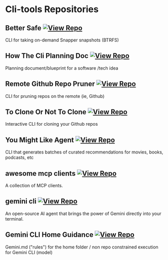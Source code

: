 # Cli-tools Repositories

## Better Safe [![View Repo](https://img.shields.io/badge/view-repo-green)](https://github.com/danielrosehill/Better-Safe)
CLI for taking on-demand Snapper snapshots (BTRFS)

## How The Cli Planning Doc [![View Repo](https://img.shields.io/badge/view-repo-green)](https://github.com/danielrosehill/How-The-CLI-Planning-Doc)
Planning document/blueprint for a software /tech idea

## Remote Github Repo Pruner [![View Repo](https://img.shields.io/badge/view-repo-green)](https://github.com/danielrosehill/Remote-Github-Repo-Pruner)
CLI for pruning repos on the remote (ie, Github)

## To Clone Or Not To Clone [![View Repo](https://img.shields.io/badge/view-repo-green)](https://github.com/danielrosehill/To-Clone-Or-Not-To-Clone)
Interactive CLI for cloning your Github repos

## You Might Like Agent [![View Repo](https://img.shields.io/badge/view-repo-green)](https://github.com/danielrosehill/You-Might-Like-Agent)
CLI that generates batches of curated recommendations for movies, books, podcasts, etc


## awesome mcp clients [![View Repo](https://img.shields.io/badge/view-repo-green)](https://github.com/danielrosehill/awesome-mcp-clients)
A collection of MCP clients.

## gemini cli [![View Repo](https://img.shields.io/badge/view-repo-green)](https://github.com/danielrosehill/gemini-cli)
An open-source AI agent that brings the power of Gemini directly into your terminal.

## Gemini CLI Home Guidance [![View Repo](https://img.shields.io/badge/view-repo-green)](https://github.com/danielrosehill/Gemini-CLI-Home-Guidance)
Gemini.md ("rules") for the home folder / non repo constrained execution for Gemini CLI (model)

